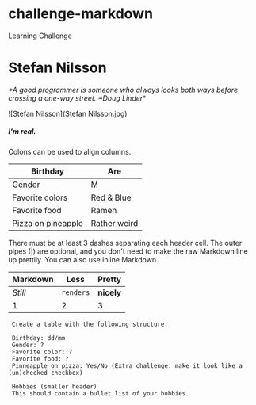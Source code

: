 # challenge-markdown
Learning Challenge

# Stefan Nilsson

_*A good programmer is someone who always looks both ways before crossing a one-way street. ~Doug Linder_*

![Stefan Nilsson](Stefan Nilsson.jpg)

##### I'm real.

Colons can be used to align columns.

| Birthday        | Are           | 
| ------------- |-------------| 
| Gender     | M| 
| Favorite colors      | Red & Blue      |
| Favorite food | Ramen   |
| Pizza on pineapple | Rather weird   |

There must be at least 3 dashes separating each header cell.
The outer pipes (|) are optional, and you don't need to make the 
raw Markdown line up prettily. You can also use inline Markdown.

Markdown | Less | Pretty
--- | --- | ---
*Still* | `renders` | **nicely**
1 | 2 | 3



  
     
    

     Create a table with the following structure:

     Birthday: dd/mm
     Gender: ?
     Favorite color: ?
     Favorite food: ?
     Pinneapple on pizza: Yes/No (Extra challenge: make it look like a (un)checked checkbox)

     Hobbies (smaller header)
     This should contain a bullet list of your hobbies.
